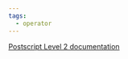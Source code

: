 ```yaml
---
tags:
  - operator
---
```

[Postscript Level 2 documentation](https://hepunx.rl.ac.uk/~adye/psdocs/ref/PSL2i.html#idiv)
